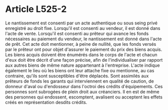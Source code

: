 # Article L525-2

Le nantissement est consenti par un acte authentique ou sous seing privé enregistré au droit fixe.   Lorsqu'il est consenti au vendeur, il est donné dans l'acte de vente.   Lorsqu'il est consenti au prêteur qui avance les fonds nécessaires au paiement du vendeur, le nantissement est donné dans l'acte de prêt.   Cet acte doit mentionner, à peine de nullité, que les fonds versés par le prêteur ont pour objet d'assurer le paiement du prix des biens acquis.   Les biens acquis doivent être énumérés dans le corps de l'acte et chacun d'eux doit être décrit d'une façon précise, afin de l'individualiser par rapport aux autres biens de même nature appartenant à l'entreprise. L'acte indique également le lieu où les biens ont leur attache fixe ou mentionne, au cas contraire, qu'ils sont susceptibles d'être déplacés.   Sont assimilés aux prêteurs de fonds les garants qui interviennent en qualité de caution, de donneur d'aval ou d'endosseur dans l'octroi des crédits d'équipements. Ces personnes sont subrogées de plein droit aux créanciers. Il en est de même des personnes qui endossent, escomptent, avalisent ou acceptent les effets créés en représentation desdits crédits.